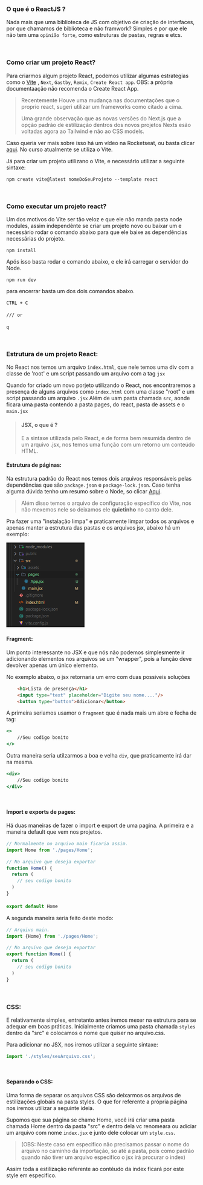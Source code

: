 ### O que é o ReactJS ?

Nada mais que uma biblioteca de JS com objetivo de criação de interfaces, por que chamamos de biblioteca e não framwork? Simples e por que ele não tem uma `opinião forte`, como estruturas de pastas, regras e etcs.

<br>

### Como criar um projeto React?
Para criarmos algum projeto React, podemos utilizar algumas estrategias como o <a href="https://vitejs.dev/guide/" target="_blank">Vite</a> , `Next`, `Gastby`, `Remix`, `Create React app`. OBS: a própria documentaação não recomenda o Create React App.

> Recentemente Houve uma mudança nas documentações que o proprio react, sugeri utilizar um frameworks como citado a cima.
>
>Uma grande observação que as novas versões do Next.js que a opção padrão de estilização dentros dos novos projetos Nexts esão voltadas agora ao Tailwind e não ao CSS models.

Caso queria ver mais sobre isso há um vídeo na Rocketseat, ou basta clicar <a href="https://www.youtube.com/watch?v=1ZDbOkW5ITs&t=622s" target="_blank">aqui</a>. No curso atualmente se utiliza o Vite.

Já para criar um projeto utilizano o Vite, e necessário utilizar a seguinte sintaxe:
```
npm create vite@latest nomeDoSeuProjeto --template react
```

<br>

### Como executar um projeto react?
Um dos motivos do Vite ser tão veloz e que ele não manda pasta node modules, assim independênte se criar um projeto novo ou baixar um e necessário rodar o comando abaixo para que ele baixe as dependências necessárias do projeto.
```
npm install
```

Após isso basta rodar o comando abaixo, e ele irá carregar o servidor do Node. 
```
npm run dev
```

para encerrar basta um dos dois comandos abaixo.
```
CTRL + C 

/// or

q
```

<br>

### Estrutura de um projeto React:
No React nos temos um arquivo `index.html`, que nele temos uma div com a classe de 'root' e um script passando um arquivo com a tag `jsx`

Quando for criado um novo porjeto utilizando o React, nos encontraremos a presença de alguns arquivos como `index.html` com uma classe "root" e um script passando um arquivo `.jsx` Além de uam pasta chamada `src`, aonde ficara uma pasta contendo a pasta pages, do react, pasta de assets e o `main.jsx`

> #### JSX, o que é ?
> E a sintaxe utilizada pelo React, e de forma bem resumida dentro de um arquivo .jsx, nos temos uma função com um retorno um conteúdo HTML.

#### Estrutura de páginas:
Na estrutura padrão do React nos temos dois arquivos responsáveis pelas dependências que são `package.json` e `package-lock.json`. Caso tenha alguma dúvida tenho um resumo sobre o Node, so clicar <a href="https://github.com/LFeli/Rocketseat-estudos-discovery-fundamentar/blob/main/17%20-%20NodeJS/module-04-summary.md" target="_blank">Aqui</a>. 

> Além disso temos o arquivo de configuração específico do Vite, nos não mexemos nele so deixamos ele **quietinho** no canto dele.

Pra fazer uma "instalação limpa" e praticamente limpar todos os arquivos e apenas manter a estrutura das pastas e os arquivos jsx, abaixo há um exemplo:

<img src="./assets-for-readme/exemple-clean-installation.png" alt="Exemplo de uma instalação limpa">


<br>

#### Fragment:
Um ponto interessante no JSX e que nós não podemos simplesmente ir adicionando elementos nos arquivos se um "wrapper", pois a função deve devolver apenas um único elemento.

No exemplo abaixo, o jsx retornaria um erro com duas possiveis soluções
```html
    <h1>Lista de presença</h1>
    <input type="text" placeholder="Digite seu nome...."/>
    <button type="button">Adicionar</button>
```

A primeira seriamos usamor o `fragment` que é nada mais um abre e fecha de tag:
```jsx
<>
    //Seu codigo bonito
</>
```

Outra maneira seria utilzarmos a boa e velha `div`, que praticamente irá dar na mesma.
```jsx
<div>
    //Seu codigo bonito
</div>
```

<br>

#### Import e exports de pages:
Há duas maneiras de fazer o import e export de uma pagina. A primeira e a maneira default que vem nos projetos.

```jsx
// Normalmente no arquivo main ficaria assim.
import Home from './pages/Home';
```

```jsx
// No arquivo que deseja exportar
function Home() {
  return (
    // seu codigo bonito
  )
}

export default Home
```

A segunda maneira seria feito deste modo:
```jsx
// Arquivo main.
import {Home} from './pages/Home';
```

```jsx
// No arquivo que deseja exportar
export function Home() {
  return (
    // seu codigo bonito
  )
}
```


<br>

### CSS:
E relativamente simples, entretanto antes iremos mexer na estrutura para se adequar em boas práticas. Inicialmente criamos uma pasta chamada `styles` dentro da "src" e colocamos o nome que quiser no arquivo.css.

Para adicionar no JSX, nos iremos utilizar a seguinte sintaxe:
```jsx
import './styles/seuArquivo.css';
```

<br>

#### Separando o CSS:
Uma forma de separar os arquivos CSS são deixarmos os arquivos de estilizações globais na pasta styles. O que for referente a própria página nos iremos utilizar a seguinte ideia.

Supomos que sua página se chame Home, você irá criar uma pasta chamada Home dentro da pasta "src" e dentro dela vc renomeara ou adiciar um arquivo com nome `index.jsx` e junto dele colocar um `style.css`.  
> (OBS: Neste caso em especifico não precisamos passar o nome do arquivo no caminho da importação, so até a pasta, pois como padrão quando não tiver um arquivo especifíco o jsx irá procurar o index)

Assim toda a estilização referente ao contéudo da index ficará por este style em especifico.
